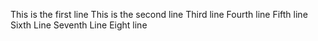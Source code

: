 This is the first line
This is the second line
Third line
Fourth line
Fifth line
Sixth Line
Seventh Line
Eight line